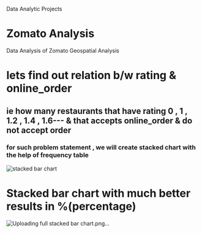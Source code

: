  Data Analytic Projects 
# Zomato Analysis 
Data Analysis of Zomato Geospatial Analysis
# lets find out relation b/w rating & online_order
## ie how many restaurants that have rating 0 , 1 , 1.2 , 1.4 , 1.6--- & that accepts online_order & do not accept order
### for such problem statement , we will create stacked chart with the help of frequency table
![stacked bar chart](https://github.com/Preeti0018/Zomato-Analysis/assets/159876174/957a38a1-f0b9-4c37-8ced-28a5817ad75a)

# Stacked bar chart with much better results in %(percentage) 

![Uploading full stacked bar chart.png…]()
